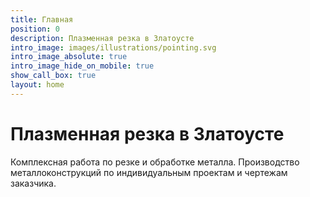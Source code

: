 ```yaml
---
title: Главная
position: 0
description: Плазменная резка в Златоусте
intro_image: images/illustrations/pointing.svg
intro_image_absolute: true
intro_image_hide_on_mobile: true
show_call_box: true
layout: home
---
```


# Плазменная резка в Златоусте

Комплексная работа по резке и обработке металла. Производство металлоконструкций по индивидуальным проектам и чертежам заказчика.